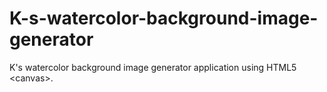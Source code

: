 # K-s-watercolor-background-image-generator
K's watercolor background image generator application using HTML5 &lt;canvas>.
